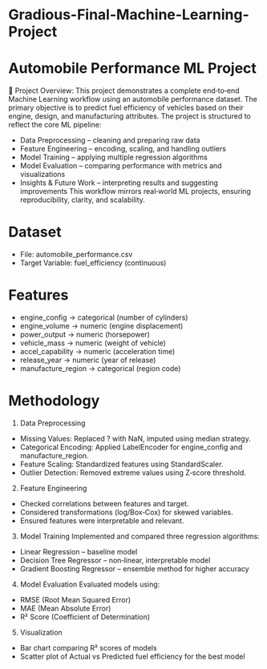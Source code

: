 # Gradious-Final-Machine-Learning-Project

# Automobile Performance ML Project
📌 Project Overview:
This project demonstrates a complete end‑to‑end Machine Learning workflow using an automobile performance dataset.
The primary objective is to predict fuel efficiency of vehicles based on their engine, design, and manufacturing attributes.
The project is structured to reflect the core ML pipeline:
- Data Preprocessing – cleaning and preparing raw data
- Feature Engineering – encoding, scaling, and handling outliers
- Model Training – applying multiple regression algorithms
- Model Evaluation – comparing performance with metrics and visualizations
- Insights & Future Work – interpreting results and suggesting improvements
This workflow mirrors real‑world ML projects, ensuring reproducibility, clarity, and scalability.

# Dataset
- File: automobile_performance.csv
- Target Variable: fuel_efficiency (continuous)
# Features
- engine_config → categorical (number of cylinders)
- engine_volume → numeric (engine displacement)
- power_output → numeric (horsepower)
- vehicle_mass → numeric (weight of vehicle)
- accel_capability → numeric (acceleration time)
- release_year → numeric (year of release)
- manufacture_region → categorical (region code)

# Methodology
1. Data Preprocessing
- Missing Values: Replaced ? with NaN, imputed using median strategy.
- Categorical Encoding: Applied LabelEncoder for engine_config and manufacture_region.
- Feature Scaling: Standardized features using StandardScaler.
- Outlier Detection: Removed extreme values using Z‑score threshold.
2. Feature Engineering
- Checked correlations between features and target.
- Considered transformations (log/Box‑Cox) for skewed variables.
- Ensured features were interpretable and relevant.
3. Model Training
Implemented and compared three regression algorithms:
- Linear Regression – baseline model
- Decision Tree Regressor – non‑linear, interpretable model
- Gradient Boosting Regressor – ensemble method for higher accuracy
4. Model Evaluation
Evaluated models using:
- RMSE (Root Mean Squared Error)
- MAE (Mean Absolute Error)
- R² Score (Coefficient of Determination)
5. Visualization
- Bar chart comparing R² scores of models
- Scatter plot of Actual vs Predicted fuel efficiency for the best model



